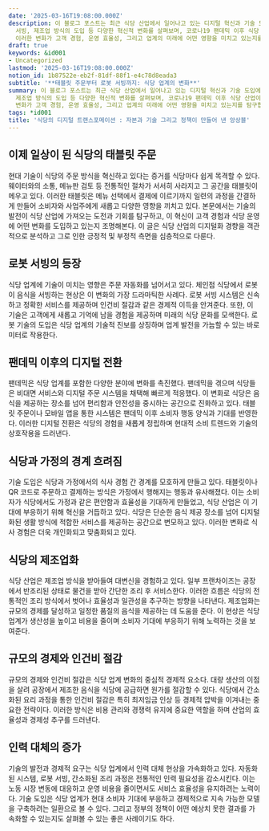```yaml
---
date: '2025-03-16T19:08:00.000Z'
description: 이 블로그 포스트는 최근 식당 산업에서 일어나고 있는 디지털 혁신과 기술 도입에 대해 탐구합니다. 태블릿 주문 시스템, 로봇
  서빙, 제조업 방식의 도입 등 다양한 혁신적 변화를 살펴보며, 코로나19 팬데믹 이후 식당 산업이 어떻게 진화하고 있는지를 분석합니다. 또한,
  이러한 변화가 고객 경험, 운영 효율성, 그리고 업계의 미래에 어떤 영향을 미치고 있는지를 탐구합니다.
draft: true
keywords: &id001
- Uncategorized
lastmod: '2025-03-16T19:08:00.000Z'
notion_id: 1b87522e-eb2f-81df-88f1-e4c78d8eada3
subtitle: '**태블릿 주문부터 로봇 서빙까지: 식당 업계의 변화**'
summary: 이 블로그 포스트는 최근 식당 산업에서 일어나고 있는 디지털 혁신과 기술 도입에 대해 탐구합니다. 태블릿 주문 시스템, 로봇 서빙,
  제조업 방식의 도입 등 다양한 혁신적 변화를 살펴보며, 코로나19 팬데믹 이후 식당 산업이 어떻게 진화하고 있는지를 분석합니다. 또한, 이러한
  변화가 고객 경험, 운영 효율성, 그리고 업계의 미래에 어떤 영향을 미치고 있는지를 탐구합니다.
tags: *id001
title: '식당의 디지털 트랜스포메이션 : 자본과 기술 그리고 정책이 만들어 낸 앙상블'
---
```


## **이제 일상이 된 식당의 태블릿 주문**

현대 기술이 식당의 주문 방식을 혁신하고 있다는 증거를 식당마다 쉽게 목격할 수 있다. 웨이터와의 소통, 메뉴판 검토 등 전통적인 절차가 서서히 사라지고 그 공간을 태블릿이 메우고 있다. 이러한 태블릿은 메뉴 선택에서 결제에 이르기까지 일련의 과정을 간결하게 만들어 소비자와 사업주에게 새롭고 다양한 영향을 끼치고 있다. 본문에서는 기술의 발전이 식당 산업에 가져오는 도전과 기회를 탐구하고, 이 혁신이 고객 경험과 식당 운영에 어떤 변화를 도입하고 있는지 조명해본다. 이 글은 식당 산업의 디지털화 경향을 객관적으로 분석하고 그로 인한 긍정적 및 부정적 측면을 심층적으로 다룬다.



## **로봇 서빙의 등장**

식당 업계에 기술이 미치는 영향은 주문 자동화를 넘어서고 있다. 체인점 식당에서 로봇이 음식을 서빙하는 현상은 이 변화의 가장 드라마틱한 사례다. 로봇 서빙 시스템은 신속하고 정확한 서비스를 제공하며 인건비 절감과 같은 경제적 이득을 안겨준다. 또한, 이 기술은 고객에게 새롭고 기억에 남을 경험을 제공하며 미래의 식당 문화를 모색한다. 로봇 기술의 도입은 식당 업계의 기술적 진보를 상징하며 업계 발전을 가늠할 수 있는 바로미터로 작용한다.


## **팬데믹 이후의 디지털 전환**

팬데믹은 식당 업계를 포함한 다양한 분야에 변화를 촉진했다. 팬데믹을 겪으며 식당들은 비대면 서비스와 디지털 주문 시스템을 채택해 빠르게 적응했다. 이 변화로 식당은 음식을 제공하는 장소를 넘어 편리함과 안전성을 중시하는 공간으로 진화하고 있다. 태블릿 주문이나 모바일 앱을 통한 시스템은 팬데믹 이후 소비자 행동 양식과 기대를 반영한다. 이러한 디지털 전환은 식당의 경험을 새롭게 정립하며 현대적 소비 트렌드와 기술의 상호작용을 드러낸다.


## **식당과 가정의 경계 흐려짐**

기술 도입은 식당과 가정에서의 식사 경험 간 경계를 모호하게 만들고 있다. 태블릿이나 QR 코드로 주문하고 결제하는 방식은 가정에서 행해지는 행동과 유사해졌다. 이는 소비자가 식당에서도 가정과 같은 편안함과 효율성을 기대하게 만들었고, 식당 산업은 이 기대에 부응하기 위해 혁신을 거듭하고 있다. 식당은 단순한 음식 제공 장소를 넘어 디지털화된 생활 방식에 적합한 서비스를 제공하는 공간으로 변모하고 있다. 이러한 변화로 식사 경험은 더욱 개인화되고 맞춤화되고 있다.


## **식당의 제조업화**

식당 산업은 제조업 방식을 받아들여 대변신을 경험하고 있다. 일부 프랜차이즈는 공장에서 반조리된 상태로 물건을 받아 간단한 조리 후 서비스한다. 이러한 흐름은 식당의 전통적인 조리 방식에서 벗어나 효율성과 일관성을 추구하는 방향을 나타낸다. 제조업화는 규모의 경제를 달성하고 일정한 품질의 음식을 제공하는 데 도움을 준다. 이 현상은 식당 업계가 생산성을 높이고 비용을 줄이며 소비자 기대에 부응하기 위해 노력하는 것을 보여준다.


## **규모의 경제와 인건비 절감**

규모의 경제와 인건비 절감은 식당 업계 변화의 중심적 경제적 요소다. 대량 생산의 이점을 살려 공장에서 제조한 음식을 식당에 공급하면 원가를 절감할 수 있다. 식당에서 간소화된 요리 과정을 통한 인건비 절감은 특히 최저임금 인상 등 경제적 압박을 이겨내는 중요한 전략이다. 이러한 방식은 비용 관리와 경쟁력 유지에 중요한 역할을 하며 산업의 효율성과 경제성 추구를 드러낸다.


## **인력 대체의 증가**

기술의 발전과 경제적 요구는 식당 업계에서 인력 대체 현상을 가속화하고 있다. 자동화된 시스템, 로봇 서빙, 간소화된 조리 과정은 전통적인 인력 필요성을 감소시킨다. 이는 노동 시장 변동에 대응하고 운영 비용을 줄이면서도 서비스 효율성을 유지하려는 노력이다. 기술 도입은 식당 업계가 현대 소비자 기대에 부응하고 경제적으로 지속 가능한 모델을 구축하려는 일환으로 볼 수 있다. 그리고 정부의 정책이 어떤 예상치 못한 결과를 가속화할 수 있는지도 살펴볼 수 있는 좋은 사례이기도 하다.


